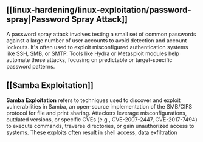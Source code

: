 ## [[linux-hardening/linux-exploitation/password-spray|Password Spray Attack]]
A password spray attack involves testing a small set of common passwords against a large number of user accounts to avoid detection and account lockouts. It's often used to exploit misconfigured authentication systems like SSH, SMB, or SMTP. Tools like Hydra or Metasploit modules help automate these attacks, focusing on predictable or target-specific password patterns.

## [[Samba Exploitation]]
**Samba Exploitation** refers to techniques used to discover and exploit vulnerabilities in Samba, an open-source implementation of the SMB/CIFS protocol for file and print sharing. Attackers leverage misconfigurations, outdated versions, or specific CVEs (e.g., CVE-2007-2447, CVE-2017-7494) to execute commands, traverse directories, or gain unauthorized access to systems. These exploits often result in shell access, data exfiltration